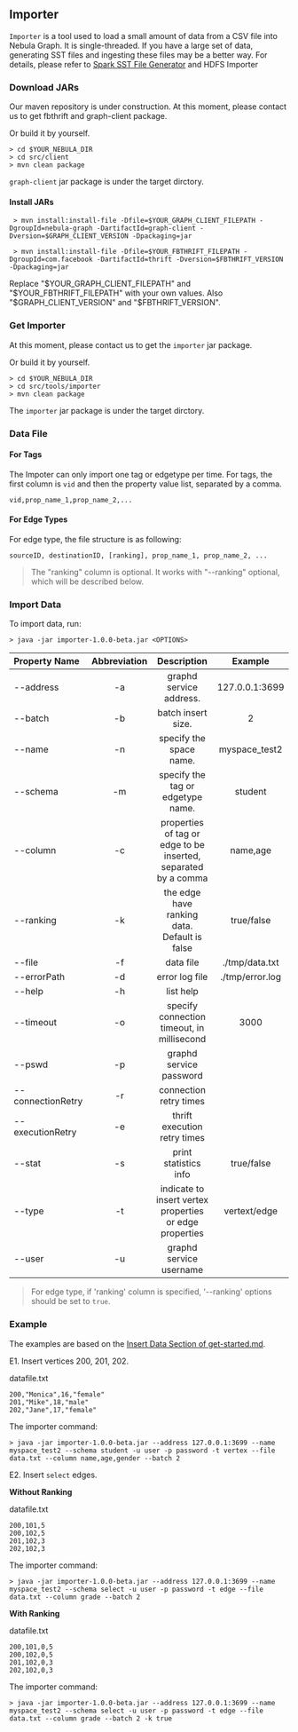 
## Importer

`Importer` is a tool used to load a small amount of data from a CSV file into Nebula Graph. It is single-threaded. If you have a large set of data, generating SST files and ingesting these files may be a better way. For details, please refer to [Spark SST File Generator](../spark-sstfile-generator/README.md) and HDFS Importer <!--to be done-->

### Download JARs

<!-- to be replaced after Nexus MVN repo being set -->
Our maven repository is under construction. At this moment, please contact us to get fbthrift and graph-client package.

Or build it by yourself.

```
> cd $YOUR_NEBULA_DIR
> cd src/client
> mvn clean package
```

`graph-client` jar package is under the target dirctory.

#### Install JARs

```
 > mvn install:install-file -Dfile=$YOUR_GRAPH_CLIENT_FILEPATH -DgroupId=nebula-graph -DartifactId=graph-client -Dversion=$GRAPH_CLIENT_VERSION -Dpackaging=jar

 > mvn install:install-file -Dfile=$YOUR_FBTHRIFT_FILEPATH -DgroupId=com.facebook -DartifactId=thrift -Dversion=$FBTHRIFT_VERSION -Dpackaging=jar
```

Replace "$YOUR_GRAPH_CLIENT_FILEPATH" and "$YOUR_FBTHRIFT_FILEPATH" with your own values. Also "$GRAPH_CLIENT_VERSION" and "$FBTHRIFT_VERSION".

### Get Importer

At this moment, please contact us to get the `importer` jar package.

Or build it by yourself.

```
> cd $YOUR_NEBULA_DIR
> cd src/tools/importer
> mvn clean package
```

The `importer` jar package is under the target dirctory.

### Data File

#### For Tags

The Impoter can only import one tag or edgetype per time. For tags, the first column is `vid` and then the property value list, separated by a comma. 

```
vid,prop_name_1,prop_name_2,...
```

#### For Edge Types

For edge type, the file structure is as following:

```
sourceID, destinationID, [ranking], prop_name_1, prop_name_2, ...
```

> The "ranking" column is optional. It works with "--ranking" optional, which will be described below.

### Import Data

To import data, run:

```
> java -jar importer-1.0.0-beta.jar <OPTIONS>
```

|Property Name  | Abbreviation |  Description| Example |
|:----|:----:|:----:|:----:|
|--address        | -a            | graphd service address.| 127.0.0.1:3699 |
|--batch          | -b            | batch insert size.|2|
|--name           | -n            | specify the space name.| myspace_test2 |
|--schema         | -m            | specify the tag or edgetype name.| student |
|--column         | -c            | properties of tag or edge to be inserted, separated by a comma | name,age |
|--ranking        | -k            | the edge have ranking data. Default is false| true/false|
|--file           | -f            | data file| ./tmp/data.txt |
|--errorPath    | -d            | error log file | ./tmp/error.log |
|--help           | -h            | list help||
|--timeout        | -o            | specify connection timeout, in millisecond| 3000 |
|--pswd           | -p            | graphd service password||
|--connectionRetry       | -r            | connection retry times||
|--executionRetry       | -e           | thrift execution retry times||
|--stat           | -s            | print statistics info| true/false |
|--type           | -t            | indicate to insert vertex properties or edge properties| vertext/edge|
|--user           | -u            | graphd service username||

> For edge type, if 'ranking' column is specified, '--ranking' options should be set to `true`.

### Example

The examples are based on the [Insert Data Section of get-started.md](../../../docs/get-started.md#insert-data).


E1. Insert vertices 200, 201, 202.

datafile.txt

```
200,"Monica",16,"female"
201,"Mike",18,"male"
202,"Jane",17,"female"
```

The importer command:

```
> java -jar importer-1.0.0-beta.jar --address 127.0.0.1:3699 --name myspace_test2 --schema student -u user -p password -t vertex --file data.txt --column name,age,gender --batch 2
```

E2. Insert `select` edges.

**Without Ranking**

datafile.txt

```
200,101,5
200,102,5
201,102,3
202,102,3
```

The importer command:

```
> java -jar importer-1.0.0-beta.jar --address 127.0.0.1:3699 --name myspace_test2 --schema select -u user -p password -t edge --file data.txt --column grade --batch 2
```

**With Ranking**

datafile.txt

```
200,101,0,5
200,102,0,5
201,102,0,3
202,102,0,3
```

The importer command:

```
> java -jar importer-1.0.0-beta.jar --address 127.0.0.1:3699 --name myspace_test2 --schema select -u user -p password -t edge --file data.txt --column grade --batch 2 -k true
```